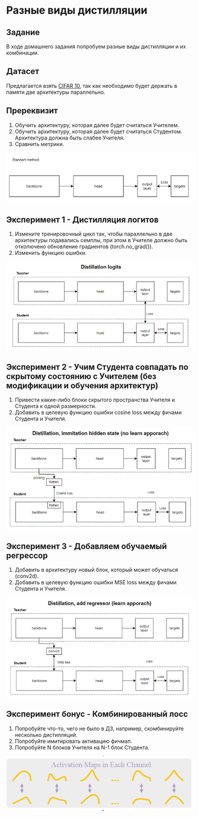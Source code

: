 # Разные виды дистилляции

## Задание

В ходе домашнего задания попробуем разные виды дистилляции и их комбинации.

## Датасет

Предлагается взять [CIFAR 10](https://paperswithcode.com/dataset/cifar-10), так как необходимо будет держать в памяти две архитектуры параллельно.

## Пререквизит
1. Обучить архитектуру, которая далее будет считаться Учителем.
2. Обучить архитектуру, которая далее будет считаться Студентом. Архитектура должна быть слабее Учителя.
3. Сравнить метрики.

![standart_method](assets/standart_method.png "standart_method")

## Эксперимент 1 - Дистилляция логитов
1. Измените тренировочный цикл так, чтобы параллельно в две архитектуры подавались семплы, при этом в Учителе должно быть отколючено обновление градиентов (torch.no_grad()).
2. Изменить функцию ошибки.

![standart_method](assets/distill_logits.png "standart_method")

## Эксперимент 2 - Учим Студента совпадать по скрытому состоянию с Учителем (без модификации и обучения архитектур)
1. Привести какие-либо блоки скрытого пространства Учителя и Студента к одной размерности.
2. Добавить в целевую функцию ошибки cosine loss между фичами Студента и Учителя.

![standart_method](assets/distill_pooling.png "standart_method")

## Эксперимент 3 - Добавляем обучаемый регрессор
1. Добавить в архитектуру новый блок, который может обучаться (conv2d).
2. Добавить в целевую функцию ошибки MSE loss между фичами Студента и Учителя.

![standart_method](assets/distill_regressor.png "standart_method")

## Эксперимент бонус - Комбинированный лосс
1. Попробуйте что-то, чего не было в ДЗ, например, скомбинируйте несколько дистилляций.
2. Попробуйте имитировать активацию фичмап.
3. Попробуйте N блоков Учителя на N-1 блок Студента.

![standart_method](assets/bonus.png "standart_method")

